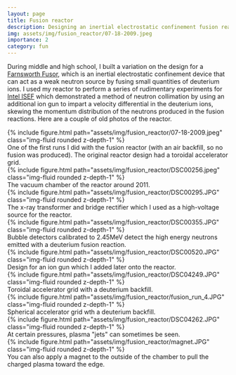 ```yaml
---
layout: page
title: Fusion reactor
description: Designing an inertial electrostatic confinement fusion reactor and doing some fun experiments in it
img: assets/img/fusion_reactor/07-18-2009.jpeg
importance: 2
category: fun
---
```


During middle and high school, I built a variation on the design for a [Farnsworth Fusor](https://en.wikipedia.org/wiki/Fusor), which is an inertial electrostatic confinement device that can act as a weak neutron source by fusing small quantities of deuterium ions. I used my reactor to perform a series of rudimentary experiments for [Intel ISEF](https://www.societyforscience.org/isef/) which demonstrated a method of neutron collimation by using an additional ion gun to impart a velocity differential in the deuterium ions, skewing the momentum distribution of the neutrons produced in the fusion reactions. Here are a couple of old photos of the reactor.

<div class="row">
    <div class="col-sm mt-3 mt-md-0">
        {% include figure.html path="assets/img/fusion_reactor/07-18-2009.jpeg" class="img-fluid rounded z-depth-1" %}
    </div>
</div>
<div class="caption">
    One of the first runs I did with the fusion reactor (with an air backfill, so no fusion was produced). The original reactor design had a toroidal accelerator grid.
</div>


<div class="row">
    <div class="col-sm mt-3 mt-md-0">
        {% include figure.html path="assets/img/fusion_reactor/DSC00256.jpeg" class="img-fluid rounded z-depth-1" %}
    </div>
</div>
<div class="caption">
    The vacuum chamber of the reactor around 2011.
</div>


<div class="row">
    <div class="col-sm mt-3 mt-md-0">
        {% include figure.html path="assets/img/fusion_reactor/DSC00295.JPG" class="img-fluid rounded z-depth-1" %}
    </div>
</div>
<div class="caption">
    The x-ray transformer and bridge rectifier which I used as a high-voltage source for the reactor.
</div>


<div class="row">
    <div class="col-sm mt-3 mt-md-0">
        {% include figure.html path="assets/img/fusion_reactor/DSC00355.JPG" class="img-fluid rounded z-depth-1" %}
    </div>
</div>
<div class="caption">
    Bubble detectors calibrated to 2.45MeV detect the high energy neutrons emitted with a deuterium fusion reaction.
</div>


<div class="row">
    <div class="col-sm mt-3 mt-md-0">
        {% include figure.html path="assets/img/fusion_reactor/DSC00520.JPG" class="img-fluid rounded z-depth-1" %}
    </div>
</div>
<div class="caption">
    Design for an ion gun which I added later onto the reactor.
</div>


<div class="row">
    <div class="col-sm mt-3 mt-md-0">
        {% include figure.html path="assets/img/fusion_reactor/DSC04249.JPG" class="img-fluid rounded z-depth-1" %}
    </div>
</div>
<div class="caption">
    Toroidal accelerator grid with a deuterium backfill.
</div>


<div class="row">
    <div class="col-sm mt-3 mt-md-0">
        {% include figure.html path="assets/img/fusion_reactor/fusion_run_4.JPG" class="img-fluid rounded z-depth-1" %}
    </div>
</div>
<div class="caption">
    Spherical accelerator grid wth a deuterium backfill.
</div>


<div class="row">
    <div class="col-sm mt-3 mt-md-0">
        {% include figure.html path="assets/img/fusion_reactor/DSC04262.JPG" class="img-fluid rounded z-depth-1" %}
    </div>
</div>
<div class="caption">
    At certain pressures, plasma "jets" can sometimes be seen.
</div>


<div class="row">
    <div class="col-sm mt-3 mt-md-0">
        {% include figure.html path="assets/img/fusion_reactor/magnet.JPG" class="img-fluid rounded z-depth-1" %}
    </div>
</div>
<div class="caption">
    You can also apply a magnet to the outside of the chamber to pull the charged plasma toward the edge.
</div>


